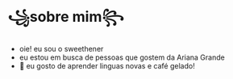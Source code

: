 # ꧁sobre mim꧂
-  oie! eu sou o sweethener
-  eu estou em busca de pessoas que gostem da Ariana Grande
- 🌱 eu gosto de aprender linguas novas e café gelado!


<!---
sweethener/sweethener is a ✨ special ✨ repository because its `README.md` (this file) appears on your GitHub profile.
You can click the Preview link to take a look at your changes.
--->
